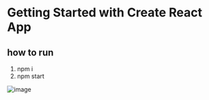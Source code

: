 # Getting Started with Create React App

## how to run
1. npm i
2. npm start

![image](https://github.com/georgeAbouKhalil/eat-n-split/assets/88317294/9f467312-c2fa-4a35-92c8-82a905b48388)
